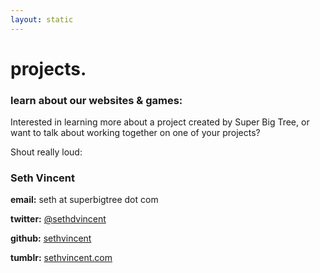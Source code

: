 ```yaml
---
layout: static
---
```

<h1 id="page-title" class="center">projects.</h1>
<h3 class="center">learn about our websites & games:</h3>

Interested in learning more about a project created by Super Big Tree, or want to talk about working together on one of your projects?

Shout really loud:

### Seth Vincent
**email:** seth at superbigtree dot com

**twitter:** [@sethdvincent](http://sethvincent.com)

**github:** [sethvincent](http://github.com/sethvincent)

**tumblr:** [sethvincent.com](http://sethvincent.com)